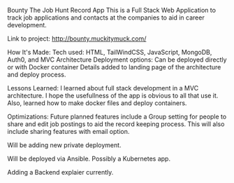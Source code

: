 
Bounty 
The Job Hunt Record App
This is a Full Stack Web Application to track job applications and contacts at the companies to aid in career development.

Link to project: http://bounty.muckitymuck.com/



How It's Made:
Tech used: HTML, TailWindCSS, JavaScript, MongoDB, Auth0, and MVC Architecture
Deployment options: Can be deployed directly or with Docker container
Details added to landing page of the architecture and deploy process.

Lessons Learned:
I learned about full stack development in a MVC architecture. I hope the usefullness of the app is obvious to all that use it.
Also, learned how to make docker files and deploy containers.

Optimizations:
Future planned features include a Group setting for people to share and edit job postings to aid the record keeping process.  This will also include sharing features with email option.

Will be adding new private deployment.

Will be deployed via Ansible. Possibly a Kubernetes app.

Adding a Backend explaier currently.
